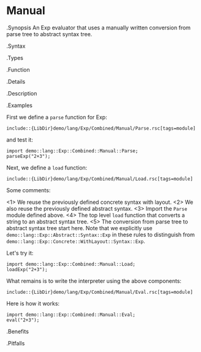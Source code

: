 # Manual

.Synopsis
An Exp evaluator that uses a manually written conversion from parse tree to abstract syntax tree.

.Syntax

.Types

.Function

.Details

.Description

.Examples

First we define a `parse` function for Exp:

```rascal
include::{LibDir}demo/lang/Exp/Combined/Manual/Parse.rsc[tags=module]
```

and test it:
```rascal-shell
import demo::lang::Exp::Combined::Manual::Parse;
parseExp("2+3");
```

Next, we define a `load` function:
```rascal
include::{LibDir}demo/lang/Exp/Combined/Manual/Load.rsc[tags=module]
```

Some comments:

<1> We reuse the previously defined concrete syntax with layout.
<2> We also reuse the previously defined abstract syntax.
<3> Import the `Parse` module defined above.
<4> The top level `load` function that converts a string to an abstract syntax tree.
<5> The conversion from parse tree to abstract syntax tree start here. Note that we
    explicitly use `demo::lang::Exp::Abstract::Syntax::Exp` in these
    rules to distinguish from `demo::lang::Exp::Concrete::WithLayout::Syntax::Exp`.


Let's try it:
```rascal-shell
import demo::lang::Exp::Combined::Manual::Load;
loadExp("2+3");
```


What remains is to write the interpreter using the above components:
```rascal
include::{LibDir}demo/lang/Exp/Combined/Manual/Eval.rsc[tags=module]
```

                
Here is how it works:
```rascal-shell
import demo::lang::Exp::Combined::Manual::Eval;
eval("2+3");
```

.Benefits

.Pitfalls

